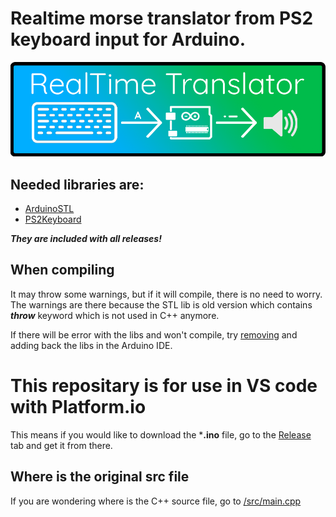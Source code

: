 # Realtime morse translator from PS2 keyboard input for Arduino. 
![image](preview.png)
## Needed libraries are:
+ [ArduinoSTL](https://github.com/mike-matera/ArduinoSTL)
+ [PS2Keyboard](https://github.com/PaulStoffregen/PS2Keyboard)

***They are included with all releases!***
## When compiling
It may throw some warnings, but if it will compile, there is no need to worry. The warnings are there because the STL lib is old version which contains ***throw*** keyword which is not used in C++ anymore. 

If there will be error with the libs and won't compile, try [removing](https://stackoverflow.com/questions/16752806/how-do-i-remove-a-library-from-the-arduino-environment) and adding back the libs in the Arduino IDE.

# This repositary is for use in VS code with Platform.io
This means if you would like to download the ***.ino** file, go to the [Release](https://github.com/pikachuface/ArduinoMorseTranslator/releases) tab and get it from there.
## Where is the original src file
If you are wondering where is the C++ source file, go to [/src/main.cpp](/src/main.cpp)

